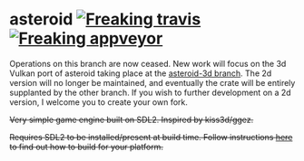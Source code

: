
# asteroid [![Freaking travis](https://travis-ci.org/zphixon/asteroid.svg?branch=master)](https://travis-ci.org/zphixon/asteroid) [![Freaking appveyor](https://ci.appveyor.com/api/projects/status/niua9s3by7budnwb?svg=true)](https://ci.appveyor.com/project/zphixon/asteroid)

Operations on this branch are now ceased. New work will focus on the 3d Vulkan
port of asteroid taking place at the [asteroid-3d branch](https://github.com/zphixon/asteroid/tree/asteroid-3d).
The 2d version will no longer be maintained, and eventually the crate will be
entirely supplanted by the other branch. If you wish to further development on
a 2d version, I welcome you to create your own fork.

~~Very simple game engine built on SDL2. Inspired by kiss3d/ggez.~~

~~Requires SDL2 to be installed/present at build time. Follow instructions
[here](https://github.com/Rust-SDL2/rust-sdl2#user-content-requirements) to find
out how to build for your platform.~~

